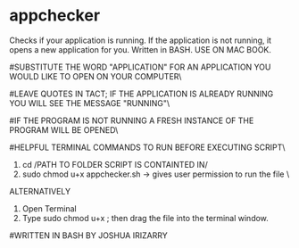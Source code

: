 # appchecker
Checks if your application is running. If the application is not running, it opens a new application for you. Written in BASH. USE ON MAC BOOK. 

#SUBSTITUTE THE WORD "APPLICATION" FOR AN APPLICATION YOU WOULD LIKE TO OPEN ON YOUR COMPUTER\

#LEAVE QUOTES IN TACT; IF THE APPLICATION IS ALREADY RUNNING YOU WILL SEE THE MESSAGE "RUNNING"\

#IF THE PROGRAM IS NOT RUNNING A FRESH INSTANCE OF THE PROGRAM WILL BE OPENED\

#HELPFUL TERMINAL COMMANDS TO RUN BEFORE EXECUTING SCRIPT\

1. cd /PATH TO FOLDER SCRIPT IS CONTAINTED IN/
2. sudo chmod u+x appchecker.sh -> gives user permission to run the file \


ALTERNATIVELY 

1. Open Terminal
2. Type sudo chmod u+x ; then drag the file into the terminal window. 

 #WRITTEN IN BASH BY JOSHUA IRIZARRY
